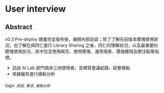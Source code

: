# User interview

## Abstract 


v0.3 Pre-deploy 建置完並發布後，展開內部訪談；除了了解先前版本模塊使用狀況，也了解在與同仁進行 Library Sharing 之後，同仁的理解狀況，以及最重要的模塊使用狀況，其中包含使用與否、使用模塊、運用場景、價值體現及關注點等指標。

- 訪談 AI Lab 部門兩岸三地使用者，並撰寫會議紀錄，統整痛點
- 依據報告進行痛點分析

###### tags: `訪談`, `需求`, `痛點分析`
